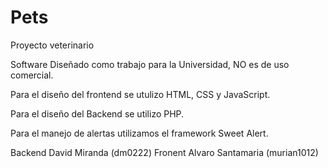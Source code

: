 # Pets
Proyecto veterinario

Software Diseñado como trabajo para la Universidad, NO es de uso comercial.

Para el diseño del frontend se utulizo HTML, CSS y JavaScript.

Para el diseño del Backend se utilizo PHP.

Para el manejo de alertas utilizamos el framework Sweet Alert.

Backend David Miranda (dm0222)
Fronent Alvaro Santamaria (murian1012)
